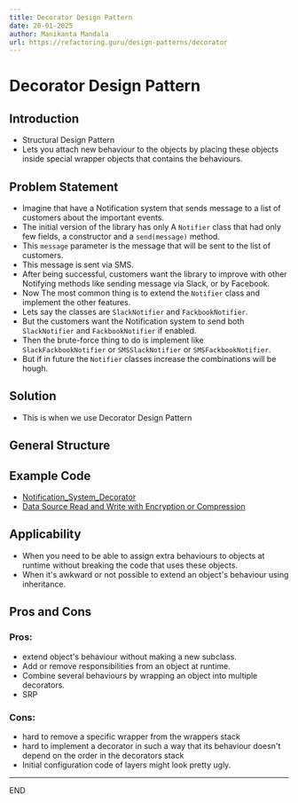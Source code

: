 ```yaml
---
title: Decorator Design Pattern
date: 20-01-2025
author: Manikanta Mandala
url: https://refactoring.guru/design-patterns/decorator
---
```


# Decorator Design Pattern

## Introduction

* Structural Design Pattern
* Lets you attach new behaviour to the objects by placing these objects inside
  special wrapper objects that contains the behaviours.

## Problem Statement

* Imagine that have a Notification system that sends message to a list of
  customers about the important events.
* The initial version of the library has only A `Notifier` class that had only
  few fields, a constructor and a `send(message)` method.
* This `message` parameter is the message that will be sent to the list of
  customers.
* This message is sent via SMS.
* After being successful, customers want the library to improve with other
  Notifying methods like sending message via Slack, or by Facebook.
* Now The most common thing is to extend the `Notifier` class and implement the
  other features.
* Lets say the classes are `SlackNotifier` and `FackbookNotifier`.
* But the customers want the Notification system to send both `SlackNotifier` and
  `FackbookNotifier` if enabled.
* Then the brute-force thing to do is implement like `SlackFackbookNotifier` or
  `SMSSlackNotifier` or `SMSFackbookNotifier`.
* But if in future the `Notifier` classes increase the combinations will be hough. 

## Solution

* This is when we use Decorator Design Pattern

## General Structure


   
## Example Code

* [Notification_System_Decorator](../code/designpatterns/src/main/java/code/structural/decorator/notification_system/README.md)
* [Data Source Read and Write with Encryption or Compression](../code/designpatterns/src/main/java/code/structural/decorator/data_source/README.md)

## Applicability

* When you need to be able to assign extra behaviours to objects at runtime
  without breaking the code that uses these objects.
* When it's awkward or not possible to extend an object's behaviour using
  inheritance.

## Pros and Cons

### Pros:

* extend object's behaviour without making a new subclass.
* Add or remove responsibilities from an object at runtime.
* Combine several behaviours by wrapping an object into multiple decorators.
* SRP

### Cons:

* hard to remove a specific wrapper from the wrappers stack
* hard to implement a decorator in such a way that its behaviour doesn't depend
  on the order in the decorators stack
* Initial configuration code of layers might look pretty ugly.

---

END


